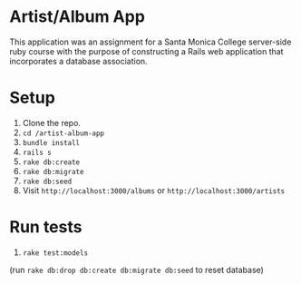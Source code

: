 # Artist/Album App

This application was an assignment for a Santa Monica College server-side ruby course with the purpose of constructing a Rails web application that incorporates a database association.

# Setup

1. Clone the repo.
2. `cd /artist-album-app`
3. `bundle install`
4. `rails s`
5. `rake db:create`
6. `rake db:migrate`
7. `rake db:seed`
8. Visit `http://localhost:3000/albums` or `http://localhost:3000/artists`

# Run tests
1. `rake test:models`

(run `rake db:drop db:create db:migrate db:seed` to reset database)

